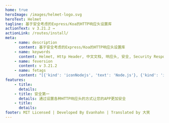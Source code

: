 ```yaml
---
home: true
heroImage: /images/helmet-logo.svg
heroText: Helmet
tagline: 基于安全考虑的Express/Koa的HTTP响应头设置库
actionText: v 3.21.2 →
actionLink: /routes/install/
meta:
    - name: description
      content: 基于安全考虑的Express/Koa的HTTP响应头设置库
    - name: keywords
      content: Helmet, Http Header, 中文文档, 响应头, 安全, Security Response Header
    - name: feversion
      content: v 3.21.2
    - name: fetags
      content: "[{'kind': 'iconNodejs', 'text': 'Node.js'}, {'kind': 'iconhtml', 'text': '响应头'}]"
features:
    - title:
      details:
    - title: 安全第一
      details: 通过设置各种HTTP响应头的方式让您的APP更加安全
    - title:
      details:
footer: MIT Licensed | Developed By Evanhahn | Translated by 大笑
---
```

